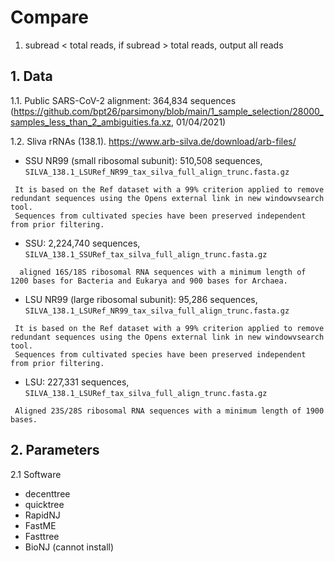 # Compare

1. subread < total reads, if subread > total reads, output all reads

## 1. Data
1.1. Public SARS-CoV-2 alignment: 364,834 sequences (https://github.com/bpt26/parsimony/blob/main/1_sample_selection/28000_samples_less_than_2_ambiguities.fa.xz, 01/04/2021)

1.2. Sliva rRNAs (138.1). https://www.arb-silva.de/download/arb-files/

 - SSU NR99 (small ribosomal subunit): 510,508 sequences, `SILVA_138.1_LSURef_NR99_tax_silva_full_align_trunc.fasta.gz`
 ```
  It is based on the Ref dataset with a 99% criterion applied to remove redundant sequences using the Opens external link in new windowvsearch tool. 
  Sequences from cultivated species have been preserved independent from prior filtering.
  ```

  - SSU: 2,224,740 sequences,  `SILVA_138.1_SSURef_tax_silva_full_align_trunc.fasta.gz`
```
  aligned 16S/18S ribosomal RNA sequences with a minimum length of 1200 bases for Bacteria and Eukarya and 900 bases for Archaea.
```



  - LSU NR99 (large ribosomal subunit): 95,286 sequences,  `SILVA_138.1_LSURef_NR99_tax_silva_full_align_trunc.fasta.gz`
 ```
  It is based on the Ref dataset with a 99% criterion applied to remove redundant sequences using the Opens external link in new windowvsearch tool. 
  Sequences from cultivated species have been preserved independent from prior filtering.
  ```
  - LSU: 227,331 sequences,  `SILVA_138.1_LSURef_tax_silva_full_align_trunc.fasta.gz`
```
 Aligned 23S/28S ribosomal RNA sequences with a minimum length of 1900 bases.
```

## 2. Parameters
  2.1 Software
  - decenttree
  - quicktree
  - RapidNJ
  - FastME
  - Fasttree
  - BioNJ (cannot install)
